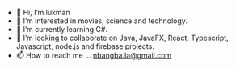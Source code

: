 - 👋 Hi, I’m lukman
- 👀 I’m interested in movies, science and technology.
- 🌱 I’m currently learning C#.
- 💞️ I’m looking to collaborate on Java, JavaFX, React, Typescript, Javascript, node.js and firebase projects.
- 📫 How to reach me ... nbangba.la@gmail.com

<!---
nbangba/nbangba is a ✨ special ✨ repository because its `README.md` (this file) appears on your GitHub profile.
You can click the Preview link to take a look at your changes.
--->
